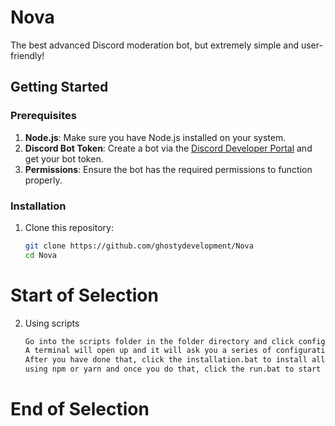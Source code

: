 # Nova

The best advanced Discord moderation bot, but extremely simple and user-friendly!

## Getting Started

### Prerequisites

1. **Node.js**: Make sure you have Node.js installed on your system.
2. **Discord Bot Token**: Create a bot via the [Discord Developer Portal](https://discord.com/developers/applications) and get your bot token.
3. **Permissions**: Ensure the bot has the required permissions to function properly.

### Installation

1. Clone this repository:

   ```bash
   git clone https://github.com/ghostydevelopment/Nova
   cd Nova

   ```

# Start of Selection

2. Using scripts
   ```bash
   Go into the scripts folder in the folder directory and click config.bat,
   A terminal will open up and it will ask you a series of configuration questions.
   After you have done that, click the installation.bat to install all the required packages,
   using npm or yarn and once you do that, click the run.bat to start the bot!
   ```

# End of Selection
